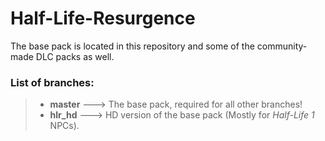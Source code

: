 # Half-Life-Resurgence
The base pack is located in this repository and some of the community-made DLC packs as well.

### List of branches:
>* **master**  --->  The base pack, required for all other branches!
>* **hlr_hd**  --->  HD version of the base pack (Mostly for *Half-Life 1* NPCs).
